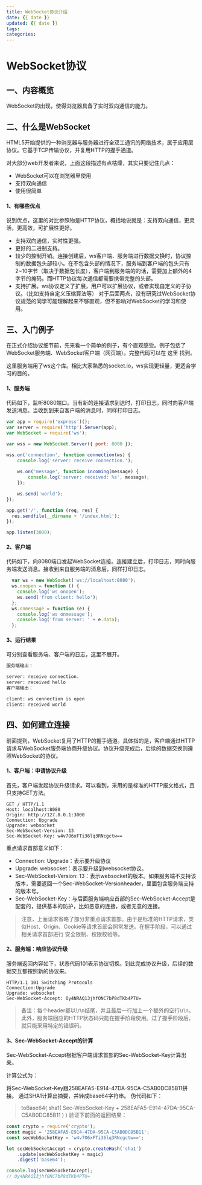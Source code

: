 ```yaml
---
title: WebSocket协议介绍
date: {{ date }}
updated: {{ date }}
tags:
categories:
---
```


# WebSocket协议

## 一、内容概览
WebSocket的出现，使得浏览器具备了实时双向通信的能力。

## 二、什么是WebSocket
HTML5开始提供的一种浏览器与服务器进行全双工通讯的网络技术，属于应用层协议。它基于TCP传输协议，并复用HTTP的握手通道。

对大部分web开发者来说，上面这段描述有点枯燥，其实只要记住几点：

* WebSocket可以在浏览器里使用
* 支持双向通信
* 使用很简单

#### 1、有哪些优点
说到优点，这里的对比参照物是HTTP协议，概括地说就是：支持双向通信，更灵活，更高效，可扩展性更好。

* 支持双向通信，实时性更强。
* 更好的二进制支持。
* 较少的控制开销。连接创建后，ws客户端、服务端进行数据交换时，协议控制的数据包头部较小。在不包含头部的情况下，服务端到客户端的包头只有2~10字节（取决于数据包长度），客户端到服务端的的话，需要加上额外的4字节的掩码。而HTTP协议每次通信都需要携带完整的头部。
* 支持扩展。ws协议定义了扩展，用户可以扩展协议，或者实现自定义的子协议。（比如支持自定义压缩算法等）
对于后面两点，没有研究过WebSocket协议规范的同学可能理解起来不够直观，但不影响对WebSocket的学习和使用。



## 三、入门例子
在正式介绍协议细节前，先来看一个简单的例子，有个直观感受。例子包括了WebSocket服务端、WebSocket客户端（网页端）。完整代码可以在 这里 找到。

这里服务端用了ws这个库。相比大家熟悉的socket.io，ws实现更轻量，更适合学习的目的。

#### 1、服务端
代码如下，监听8080端口。当有新的连接请求到达时，打印日志，同时向客户端发送消息。当收到到来自客户端的消息时，同样打印日志。
``` javascript
var app = require('express')();
var server = require('http').Server(app);
var WebSocket = require('ws');

var wss = new WebSocket.Server({ port: 8080 });

wss.on('connection', function connection(ws) {
    console.log('server: receive connection.');
    
    ws.on('message', function incoming(message) {
        console.log('server: received: %s', message);
    });

    ws.send('world');
});

app.get('/', function (req, res) {
  res.sendfile(__dirname + '/index.html');
});

app.listen(3000);
```
#### 2、客户端
代码如下，向8080端口发起WebSocket连接。连接建立后，打印日志，同时向服务端发送消息。接收到来自服务端的消息后，同样打印日志。
``` javascript
  var ws = new WebSocket('ws://localhost:8080');
  ws.onopen = function () {
    console.log('ws onopen');
    ws.send('from client: hello');
  };
  ws.onmessage = function (e) {
    console.log('ws onmessage');
    console.log('from server: ' + e.data);
  };

```
#### 3、运行结果
可分别查看服务端、客户端的日志，这里不展开。

``` bash
服务端输出：

server: receive connection.
server: received hello
客户端输出：

client: ws connection is open
client: received world
```
## 四、如何建立连接
前面提到，WebSocket复用了HTTP的握手通道。具体指的是，客户端通过HTTP请求与WebSocket服务端协商升级协议。协议升级完成后，后续的数据交换则遵照WebSocket的协议。

#### 1、客户端：申请协议升级
首先，客户端发起协议升级请求。可以看到，采用的是标准的HTTP报文格式，且只支持GET方法。
```
GET / HTTP/1.1
Host: localhost:8080
Origin: http://127.0.0.1:3000
Connection: Upgrade
Upgrade: websocket
Sec-WebSocket-Version: 13
Sec-WebSocket-Key: w4v7O6xFTi36lq3RNcgctw==
```
重点请求首部意义如下：

* Connection: Upgrade：表示要升级协议
* Upgrade: websocket：表示要升级到websocket协议。
* Sec-WebSocket-Version: 13：表示websocket的版本。如果服务端不支持该版本，需要返回一个Sec-WebSocket-Versionheader，里面包含服务端支持的版本号。
* Sec-WebSocket-Key：与后面服务端响应首部的Sec-WebSocket-Accept是配套的，提供基本的防护，比如恶意的连接，或者无意的连接。

> 注意，上面请求省略了部分非重点请求首部。由于是标准的HTTP请求，类似Host、Origin、Cookie等请求首部会照常发送。在握手阶段，可以通过相关请求首部进行 安全限制、权限校验等。

#### 2、服务端：响应协议升级
服务端返回内容如下，状态代码101表示协议切换。到此完成协议升级，后续的数据交互都按照新的协议来。

```
HTTP/1.1 101 Switching Protocols
Connection:Upgrade
Upgrade: websocket
Sec-WebSocket-Accept: Oy4NRAQ13jhfONC7bP8dTKb4PTU=
```

> 备注：每个header都以\\r\\n结尾，并且最后一行加上一个额外的空行\\r\\n。此外，服务端回应的HTTP状态码只能在握手阶段使用。过了握手阶段后，就只能采用特定的错误码。

#### 3、Sec-WebSocket-Accept的计算
Sec-WebSocket-Accept根据客户端请求首部的Sec-WebSocket-Key计算出来。

计算公式为：

将Sec-WebSocket-Key跟258EAFA5-E914-47DA-95CA-C5AB0DC85B11拼接。
通过SHA1计算出摘要，并转成base64字符串。
伪代码如下：

>toBase64( sha1( Sec-WebSocket-Key + 258EAFA5-E914-47DA-95CA-C5AB0DC85B11 )  )
验证下前面的返回结果：

``` javascript
const crypto = require('crypto');
const magic = '258EAFA5-E914-47DA-95CA-C5AB0DC85B11';
const secWebSocketKey = 'w4v7O6xFTi36lq3RNcgctw==';

let secWebSocketAccept = crypto.createHash('sha1')
    .update(secWebSocketKey + magic)
    .digest('base64');

console.log(secWebSocketAccept);
// Oy4NRAQ13jhfONC7bP8dTKb4PTU=
```